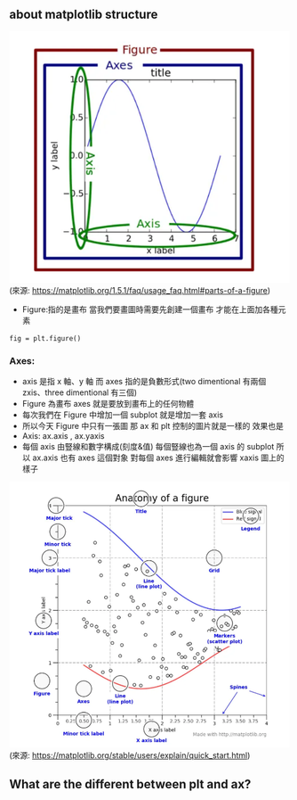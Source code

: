 ## about matplotlib structure

![matplotlib structure](./images/matplotlib%20structure.png "matplotlib structure")  
(來源: https://matplotlib.org/1.5.1/faq/usage_faq.html#parts-of-a-figure)

- Figure:指的是畫布 當我們要畫圖時需要先創建一個畫布 才能在上面加各種元素

```
fig = plt.figure()
```

### Axes:

- axis 是指 x 軸、y 軸 而 axes 指的是負數形式(two dimentional 有兩個 zxis、three dimentional 有三個)
- Figure 為畫布 axes 就是要放到畫布上的任何物體
- 每次我們在 Figure 中增加一個 subplot 就是增加一套 axis
- 所以今天 Figure 中只有一張圖 那 ax 和 plt 控制的圖片就是一樣的 效果也是
- Axis: ax.axis , ax.yaxis
- 每個 axis 由豎線和數字構成(刻度&值) 每個豎線也為一個 axis 的 subplot 所以 ax.axis 也有 axes 這個對象 對每個 axes 進行編輯就會影響 xaxis 圖上的樣子

![matplotlib](./images/matplotlib.png "matplotlib")  
(來源: https://matplotlib.org/stable/users/explain/quick_start.html)

## What are the different between plt and ax?
